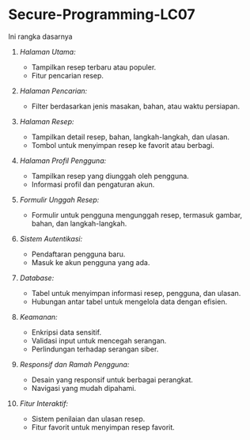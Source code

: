 # Secure-Programming-LC07

Ini rangka dasarnya

1. *Halaman Utama:*
   - Tampilkan resep terbaru atau populer.
   - Fitur pencarian resep.

2. *Halaman Pencarian:*
   - Filter berdasarkan jenis masakan, bahan, atau waktu persiapan.

3. *Halaman Resep:*
   - Tampilkan detail resep, bahan, langkah-langkah, dan ulasan.
   - Tombol untuk menyimpan resep ke favorit atau berbagi.

4. *Halaman Profil Pengguna:*
   - Tampilkan resep yang diunggah oleh pengguna.
   - Informasi profil dan pengaturan akun.

5. *Formulir Unggah Resep:*
   - Formulir untuk pengguna mengunggah resep, termasuk gambar, bahan, dan langkah-langkah.

6. *Sistem Autentikasi:*
   - Pendaftaran pengguna baru.
   - Masuk ke akun pengguna yang ada.

7. *Database:*
   - Tabel untuk menyimpan informasi resep, pengguna, dan ulasan.
   - Hubungan antar tabel untuk mengelola data dengan efisien.

8. *Keamanan:*
   - Enkripsi data sensitif.
   - Validasi input untuk mencegah serangan.
   - Perlindungan terhadap serangan siber.

9. *Responsif dan Ramah Pengguna:*
   - Desain yang responsif untuk berbagai perangkat.
   - Navigasi yang mudah dipahami.

10. *Fitur Interaktif:*
    - Sistem penilaian dan ulasan resep.
    - Fitur favorit untuk menyimpan resep favorit.
